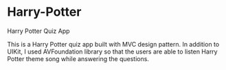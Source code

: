 # Harry-Potter
Harry Potter Quiz App

This is a Harry Potter quiz app built with MVC design pattern. In addition to UIKit, I used AVFoundation library so that the users are able to listen Harry Potter theme song while answering the questions.

